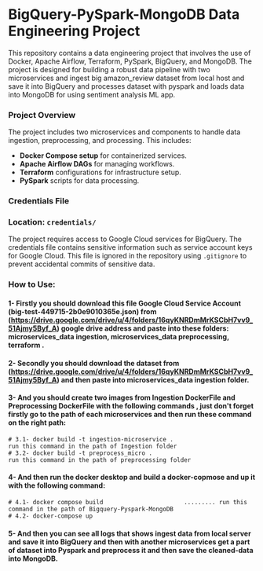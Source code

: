 # BigQuery-PySpark-MongoDB Data Engineering Project

This repository contains a data engineering project that involves the use of Docker, Apache Airflow, Terraform, PySpark, BigQuery, and MongoDB. The project is designed for building a robust data pipeline with two microservices and ingest big amazon_review dataset from local host and save it into BigQuery and processes dataset with pyspark and loads data into MongoDB for using sentiment analysis ML app.

### Project Overview

The project includes two microservices and components to handle data ingestion, preprocessing, and processing. This includes:

- **Docker Compose setup** for containerized services.
- **Apache Airflow DAGs** for managing workflows.
- **Terraform** configurations for infrastructure setup.
- **PySpark** scripts for data processing.

### Credentials File

### Location: `credentials/`
The project requires access to Google Cloud services for BigQuery. The credentials file contains sensitive information such as service account keys for Google Cloud. This file is ignored in the repository using `.gitignore` to prevent accidental commits of sensitive data.

### How to Use:
#### 1- Firstly you should download this file **Google Cloud Service Account** (big-test-449715-2b0e9010365e.json) from   (https://drive.google.com/drive/u/4/folders/16qyKNRDmMrKSCbH7vv9_51Ajmy5Byf_A)  google drive address and paste into these folders: microservices_data ingestion, microservices_data preprocessing, terraform .
#### 2- Secondly you should download the dataset from (https://drive.google.com/drive/u/4/folders/16qyKNRDmMrKSCbH7vv9_51Ajmy5Byf_A) and then paste into microservices_data ingestion folder.
#### 3- And you should create two images from Ingestion DockerFile and Preprocessing DockerFile with the following commands , just don't forget firstly go to the path of each microservices and then run these command on the right path:

    # 3.1- docker build -t ingestion-microservice .                        run this command in the path of Ingestion folder
    # 3.2- docker build -t preprocess_micro .                              run this command in the path of preprocessing folder 
#### 4- And then run the docker desktop and build a docker-copmose and up it with the following command:
    # 4.1- docker compose build                       ......... run this command in the path of Bigquery-Pyspark-MongoDB
    # 4.2- docker-compose up
#### 5- And then you can see all logs that shows ingest data from local server and save it into BigQuery and then with another microservices get a part of dataset into Pyspark and preprocess it and then save the cleaned-data into MongoDB.

